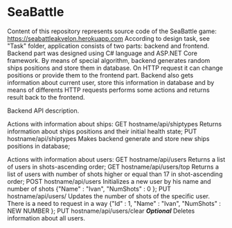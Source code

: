 # SeaBattle
Content of this repository represents source code of the SeaBattle game: https://seabattleakvelon.herokuapp.com
According to design task, see "Task" folder, application consists of two parts: backend and frontend.
Backend part was designed using C# language and ASP.NET Core framework. By means of special algorithm, backend generates random ships positions and store them in database. On HTTP request it can change positions or provide them to the frontend part. Backend also gets information about current user, store this information in database and by means of differents HTTP requests performs some actions and returns result back to the frontend.

Backend API description.

Actions with information about ships:
GET hostname/api/shiptypes Returns information about ships positions and their initial health state;
PUT hostname/api/shiptypes Makes backend generate and store new ships positions in database;

Actions with information about users:
GET hostname/api/users Returns a list of users in shots-ascending order;
GET hostname/api/users/top Returns a list of users with number of shots higher or equal than 17 in shot-ascending order;
POST hostname/api/users Initializes a new user by his name and number of shots {"Name" : "Ivan", "NumShots" : 0 };
PUT hostname/api/users/ Updates the number of shots of the specific user. There is a need to request in a way {"Id" : 1, "Name" : "Ivan", "NumShots" : NEW NUMBER };
PUT hostname/api/users/clear ***Optional*** Deletes information about all users.
